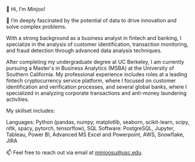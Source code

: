 👋 Hi, I’m Minjoo!

👀 I’m deeply fascinated by the potential of data to drive innovation and solve complex problems. 

With a strong background as a business analyst in fintech and banking, I specialize in the analysis of customer identification, transaction monitoring, and fraud detection through advanced data analysis techniques.

After completing my undergraduate degree at UC Berkeley, I am currently pursuing a Master's in Business Analytics (MSBA) at the University of Southern California. My professional experience includes roles at a leading fintech cryptocurrency service platform, where I focused on customer identification and verification processes, and several global banks, where I specialized in analyzing corporate transactions and anti-money laundering activities.

My skillset includes:

Languages: Python (pandas, numpy, matplotlib, seaborn, scikit-learn, scipy, nltk, spacy, pytorch, tensorflow), SQL 
Software: PostgreSQL, Jupyter, Tableau, Power BI, Advanced MS Excel and Powerpoint, AWS, Snowflake, JIRA

📫 Feel free to reach out via email at [minjoosu@usc.edu](mailto:minjoosu@usc.edu).

